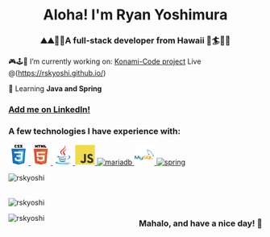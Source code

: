<h1 align="center">Aloha! I'm Ryan Yoshimura</h1>
<h3 align="center">⛰️⛰️🌱🌺A full-stack developer from Hawaii 󠁵󠁳󠁨󠁩󠁿🌊🏄🤙🏼</h3>


🎮🕹️👾 I’m currently working on: [Konami-Code project](https://github.com/RSKYoshi/RSKYoshi.github.io) Live @(https://rskyoshi.github.io/)

🌱 Learning **Java and Spring**

<h3 align="left"><a href="https://linkedin.com/in/ryanskyoshimura">Add me on LinkedIn!</a></h3>
<p align="left">
</p>

<h3 align="left">A few technologies I have experience with:</h3>
<p align="left"> <a href="https://www.w3schools.com/css/" target="_blank" rel="noreferrer"> <img src="https://raw.githubusercontent.com/devicons/devicon/master/icons/css3/css3-original-wordmark.svg" alt="css3" width="40" height="40"/> </a> <a href="https://www.w3.org/html/" target="_blank" rel="noreferrer"> <img src="https://raw.githubusercontent.com/devicons/devicon/master/icons/html5/html5-original-wordmark.svg" alt="html5" width="40" height="40"/> </a> <a href="https://www.java.com" target="_blank" rel="noreferrer"> <img src="https://raw.githubusercontent.com/devicons/devicon/master/icons/java/java-original.svg" alt="java" width="40" height="40"/> </a> <a href="https://developer.mozilla.org/en-US/docs/Web/JavaScript" target="_blank" rel="noreferrer"> <img src="https://raw.githubusercontent.com/devicons/devicon/master/icons/javascript/javascript-original.svg" alt="javascript" width="40" height="40"/> </a> <a href="https://mariadb.org/" target="_blank" rel="noreferrer"> <img src="https://www.vectorlogo.zone/logos/mariadb/mariadb-icon.svg" alt="mariadb" width="40" height="40"/> </a> <a href="https://www.mysql.com/" target="_blank" rel="noreferrer"> <img src="https://raw.githubusercontent.com/devicons/devicon/master/icons/mysql/mysql-original-wordmark.svg" alt="mysql" width="40" height="40"/> </a><a href="https://spring.io/" target="_blank" rel="noreferrer"><img src="https://www.vectorlogo.zone/logos/springio/springio-icon.svg" alt="spring" width="40" height="40"/> </a> </p>

<div><img align="left" src="https://github-readme-stats.vercel.app/api/top-langs?username=rskyoshi&show_icons=true&locale=en&layout=compact" alt="rskyoshi" /></div>
<br><br>
<p><img align="center" src="https://github-readme-stats.vercel.app/api?username=rskyoshi&show_icons=true&locale=en" alt="rskyoshi" /></p>

<p><img align="left" src="https://github-readme-streak-stats.herokuapp.com/?user=rskyoshi&" alt="rskyoshi" /></p>

<h3 display="inline-block" align="right">Mahalo, and have a nice day! 👋</h3>
